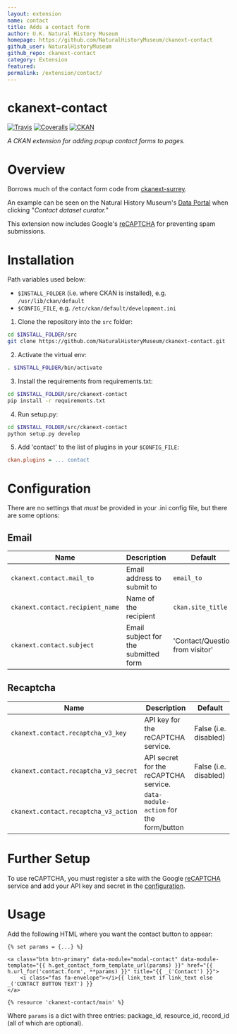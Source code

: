 ```yaml
---
layout: extension
name: contact
title: Adds a contact form
author: U.K. Natural History Museum
homepage: https://github.com/NaturalHistoryMuseum/ckanext-contact
github_user: NaturalHistoryMuseum
github_repo: ckanext-contact
category: Extension
featured: 
permalink: /extension/contact/
---
```



# ckanext-contact

[![Travis](https://img.shields.io/travis/NaturalHistoryMuseum/ckanext-contact/master.svg?style=flat-square)](https://travis-ci.org/NaturalHistoryMuseum/ckanext-contact)
[![Coveralls](https://img.shields.io/coveralls/github/NaturalHistoryMuseum/ckanext-contact/master.svg?style=flat-square)](https://coveralls.io/github/NaturalHistoryMuseum/ckanext-contact)
[![CKAN](https://img.shields.io/badge/ckan-2.9.0a-orange.svg?style=flat-square)](https://github.com/ckan/ckan)

_A CKAN extension for adding popup contact forms to pages._


# Overview

Borrows much of the contact form code from [ckanext-surrey](https://github.com/CityofSurrey/ckanext-surrey).

An example can be seen on the Natural History Museum's [Data Portal](https://data.nhm.ac.uk) when clicking "_Contact dataset curator._"

This extension now includes Google's [reCAPTCHA](https://www.google.com/recaptcha) for preventing spam submissions.


# Installation

Path variables used below:
- `$INSTALL_FOLDER` (i.e. where CKAN is installed), e.g. `/usr/lib/ckan/default`
- `$CONFIG_FILE`, e.g. `/etc/ckan/default/development.ini`

1. Clone the repository into the `src` folder:

  ```bash
  cd $INSTALL_FOLDER/src
  git clone https://github.com/NaturalHistoryMuseum/ckanext-contact.git
  ```

2. Activate the virtual env:

  ```bash
  . $INSTALL_FOLDER/bin/activate
  ```

3. Install the requirements from requirements.txt:

  ```bash
  cd $INSTALL_FOLDER/src/ckanext-contact
  pip install -r requirements.txt
  ```

4. Run setup.py:

  ```bash
  cd $INSTALL_FOLDER/src/ckanext-contact
  python setup.py develop
  ```

5. Add 'contact' to the list of plugins in your `$CONFIG_FILE`:

  ```ini
  ckan.plugins = ... contact
  ```


# Configuration

There are no settings that _must_ be provided in your .ini config file, but there are some options:

## Email

Name|Description|Default
--|--|--
`ckanext.contact.mail_to`|Email address to submit to|`email_to`
`ckanext.contact.recipient_name`|Name of the recipient|`ckan.site_title`
`ckanext.contact.subject`|Email subject for the submitted form|'Contact/Question from visitor'

## Recaptcha

Name|Description|Default
--|--|--
`ckanext.contact.recaptcha_v3_key`|API key for the reCAPTCHA service.|False (i.e. disabled)
`ckanext.contact.recaptcha_v3_secret`|API secret for the reCAPTCHA service.|False (i.e. disabled)
`ckanext.contact.recaptcha_v3_action`|`data-module-action` for the form/button|  


# Further Setup

To use reCAPTCHA, you must register a site with the Google [reCAPTCHA](https://www.google.com/recaptcha) service and add your API key and secret in the [configuration](#configuration).

# Usage

Add the following HTML where you want the contact button to appear:

```html+jinja
{% set params = {...} %}

<a class="btn btn-primary" data-module="modal-contact" data-module-template="{{ h.get_contact_form_template_url(params) }}" href="{{ h.url_for('contact.form', **params) }}" title="{{ _('Contact') }}">
    <i class="fas fa-envelope"></i>{{ link_text if link_text else _('CONTACT BUTTON TEXT') }}
</a>

{% resource 'ckanext-contact/main' %}
```

Where `params` is a dict with three entries: package_id, resource_id, record_id (all of which are optional).
